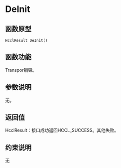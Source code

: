 # DeInit

## 函数原型<a name="zh-cn_topic_0000001929459282_section6709mcpsimp"></a>

```
HcclResult DeInit()
```

## 函数功能<a name="zh-cn_topic_0000001929459282_section6712mcpsimp"></a>

Transpor销毁。

## 参数说明<a name="zh-cn_topic_0000001929459282_section6715mcpsimp"></a>

无。

## 返回值<a name="zh-cn_topic_0000001929459282_section6718mcpsimp"></a>

HcclResult：接口成功返回HCCL\_SUCCESS。其他失败。

## 约束说明<a name="zh-cn_topic_0000001929459282_section6721mcpsimp"></a>

无

